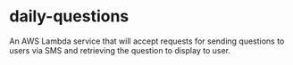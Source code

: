# daily-questions
An AWS Lambda service that will accept requests for sending questions to users via SMS and retrieving the question to display to user.
